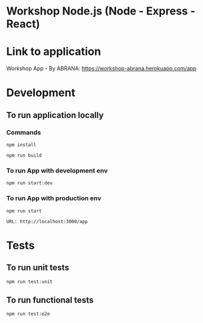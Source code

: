 # Workshop Node.js (Node - Express - React)


# Link to application

Workshop App - By ABRANA: https://workshop-abrana.herokuapp.com/app



# Development



## To run application locally

### Commands
`npm install`

`npm run build`

### To run App with development env
`npm run start:dev`


### To run App with production env
`npm run start`

`URL: http://localhost:3000/app`

# Tests

## To run unit tests
`npm run test:unit`

## To run functional tests
`npm run test:e2e`

